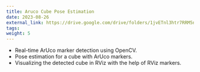 ```yaml
---
title: Aruco Cube Pose Estimation
date: 2023-08-26
external_link: https://drive.google.com/drive/folders/1jvETnl3htr7RRM5neljxJIG9WsdGSKbh
tags:
weight: 5
---
```


- Real-time ArUco marker detection using OpenCV.
- Pose estimation for a cube with ArUco markers.
- Visualizing the detected cube in RViz with the help of RViz markers.

<!--more-->

